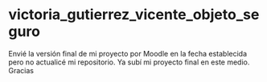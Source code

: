 # victoria_gutierrez_vicente_objeto_seguro
Envié la versión final de mi proyecto por Moodle en la fecha establecida pero no actualicé mi repositorio.
Ya subí mi proyecto final en este medio. 
Gracias 
